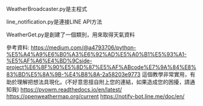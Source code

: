 WeatherBroadcaster.py是主程式

line_notification.py是連接LINE API方法

WeatherGet.py是創建了一個類別，用來取得天氣資料


參考資料:
https://medium.com/@a4793706/python-%E5%A4%A9%E6%B0%A3%E6%92%AD%E5%A0%B1%E5%93%A1-%E5%AF%A6%E4%BD%9Cside-project%E6%8F%90%E5%8D%87%E5%AF%ABcode%E7%9A%84%E8%83%BD%E5%8A%9B-%E4%B8%8A-2a58203e9773
這個教學非常實用，有助於理解把想法具現化。(不好意思擅自附上您的連結，如果造成您的困擾，請通知我)
https://pyowm.readthedocs.io/en/latest/
https://openweathermap.org/current
https://notify-bot.line.me/doc/en/

